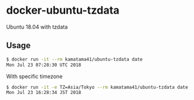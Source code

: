 # docker-ubuntu-tzdata

Ubuntu 18.04 with tzdata

## Usage

```sh
$ docker run -it --rm kamatama41/ubuntu-tzdata date                                                                                                                                                                                      [docker-ubuntu-tzdata](master)
Mon Jul 23 07:28:30 UTC 2018
```

With specific timezone
```sh
$ docker run -it -e TZ=Asia/Tokyo --rm kamatama41/ubuntu-tzdata date                                                                                                                                                                     [docker-ubuntu-tzdata](master)
Mon Jul 23 16:28:34 JST 2018
```
